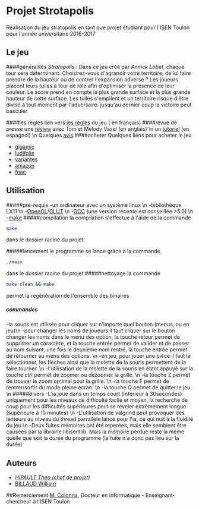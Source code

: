  # Projet Strotapolis

Réalisation du jeu stratopolis en tant que projet étudiant pour l'ISEN Toulon pour l'année universitaire 2016-2017

## Le jeu

####généralités
*Stratopolis* :
Dans   ce   jeu   créé   par   _Annick   Lobet_,   chaque   tour   sera   déterminant.   Choisirez-vous
d'agrandir votre territoire, de lui faire prendre de la hauteur ou de contrer l'expansion
adverse ? Les joueurs placent leurs tuiles à tour de rôle afin d'optimiser la présence de
leur couleur. Le score prend en compte la plus grande surface et la plus grande hauteur
de cette surface. Les tuiles s'empilent et un territoire risque d'être divisé à tout moment par
l'adversaire: jusqu'au dernier coup la victoire peut basculer

####les règles
lien vers [les règles](https://cloud-toulon.isen.fr/d/0d68030fad/files/?p=/Stratopolis/GIGAMIC_STRATOPOLIS_RULES-FR.pdf&dl=1) du jeu ( en français)
####revue de presse
une [review](https://cloud-toulon.isen.fr/d/0d68030fad/files/?p=/Stratopolis/Stratopolis_Review_-_with_Tom_and_Melody_Vasel.mp4&dl=1) avec Tom et Melody Vasel (en anglais) \n
un [tutoriel](https://cloud-toulon.isen.fr/d/0d68030fad/files/?p=/Stratopolis/Tutorial_-_Stratopolis.mp4&dl=1) (en espagnol) \n
Quelques [avis](https://www.trictrac.net/jeu-de-societe/stratopolis)
####acheter
Quelques liens pour acheter le jeu
- [gigamic](http://www.gigamic.com/jeu/stratopolis)
- [ludifolie](http://www.ludifolie.com/produit.php?ref=stratopolis)
- [variantes](http://www.variantesi.com/jeu-strategie-tactique-moderne-boutique/40645-Stratopolis-3420000000000.html)
- [amazon](https://www.amazon.fr/dp/B0079XFP7E)
-  [fnac](http://www.fnac.com/Gigamic-Stratopolis/a4792732/w-4)

## Utilisation
#####pré-requis
-un ordinateur avec un système linux \n
-bibliothèque LX11 \n
-[OpenGL](https://www.opengl.org/)/[GLUT](https://www.opengl.org/resources/libraries/glut/) \n
-[GCC](https://gcc.gnu.org/) (une version récente est conseillée >5.0) \n
-[make](https://www.gnu.org/software/make/)
#####compilation
la compilation s'effectue à l'aide de la commande

```bash
make
```
 dans le dossier racine du projet.

#####lancement
le programme se lance grâce à la commande

```bash
./main
```
 dans le dossier racine du projet
#####nettoyage
la commande

```bash
make clean && make
```
permet la regénération de l'ensemble des binaires
##### commandes
-la souris est utilisée pour cliquer sur n'importe quel bouton (menus, ou en jeu)\n
-pour changer les noms de joueurs il faut cliquer sur le bouton changer les noms dans le menu des option, la touche retour permet de supprimer un caractère, et la touche entrée permet de valider et de passer au nom suivant, une fois le deuxième nom rentré, la touche entrée permet de retourner au menu des options. \n
-en jeu, pour jouer une pièce il faut la sélectionner, les flèches ainsi que la molette de la souris permettent de la faire tourner. \n
-l'utilisation de la molette de la souris en étant appuyé sur la touche ctrl permet de zoomer ou dezoomer la grille. \n
-la touche Z permet de trouver le zoom optimal pour la grille. \n
-la touche F permet de rentrer/sortir du mode pleine écran. \n
-la touche Q permet de quitter le jeu. \n
#####divers
-L'ia joue dans un temps court (inférieur à 30secondes) uniquement pour les niveaux de difficulté facile et moyen, la recherche de coup pour les difficultés supérieures peut se réveler extrèmement longue (supérieure à 10 minutes) \n
-L'utilisation de valgrind peut provoquer des lenteurs au niveau du thread parrallèle lancé pour l'ia, ce qui nuit à la fluidité du jeu \n
-Deux fuites mémoires ont été reperées, mais elle semblent être
causées par la librairie libisentlib. Mais la mémoire perdue reste la même quelle que soit la durée du programme (la fuite n'a donc pas lieu sur la durée)
## Auteurs
- [*HIPAULT Theo (chef de projet)*](https://github.com/Parazar)
- [BILLAUD William](https://github.com/william-billaud)

##Remerciement
[M. Colonna](http://fm.colonna.free.fr/?Accueil), Docteur en informatique - Enseignant-chercheur à l'ISEN Toulon
